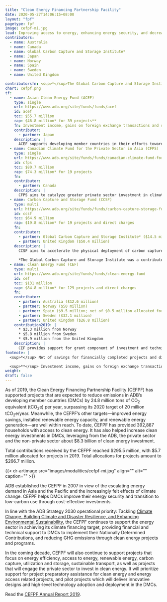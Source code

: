 ```yaml
---
title: "Clean Energy Financing Partnership Facility"
date: 2020-05-27T14:06:15+08:00
layout: "fpf"
pagetype: fpf
image: cefpf-mi.jpg
lead: Improving access to energy, enhancing energy security, and decreasing the rate of climate change
contributors:
  - name: Australia
  - name: Canada
  - name: Global Carbon Capture and Storage Institute*
  - name: Japan
  - name: Norway
  - name: Spain
  - name: Sweden 
  - name: United Kingdom

contributorsfn: <sup>*</sup>The Global Carbon Capture and Storage Institute was a contributor to the multi-partner Carbon Capture and Storage Fund from 2009 to 2018.
chart: cefpf.png
tf:
  - name: Asian Clean Energy Fund (ACEF)
    type: single
    url: https://www.adb.org/site/funds/funds/acef
    id: acef
    tcc: $55.7 million  
    rap: $46.8 million* for 39 projects**
    fn: Investment income, gains on foreign exchange transactions and savings on closed projects are used for project commitments. Hence, project commitments may exceed contributions.  
    contributor:
      - partner: Japan
    description: |
      ACEF supports developing member countries in their efforts towards reducing greenhouse gases through utilization of renewable energy and energy efficiency technologies. ACEF prioritizes activities that will be implemented in cooperation with Japanese aid agencies, as the part of the Enhanced Sustainable Development for Asia initiative.
  - name: Canadian Climate Fund for the Private Sector in Asia (CFPS)
    type: single
    url: https://www.adb.org/site/funds/funds/canadian-climate-fund-for-the-private-sector-in-asia
    id: cfps
    tcc: $80.7 million
    rap: $74.3 million* for 19 projects
    fn:   
    contributor:
      - partner: Canada
    description: |
      CFPS aims to catalyze greater private sector investment in climate change mitigation and adaptation by helping the private sector overcome technology risks and cost hurdles to initiate and scale-up projects that reduce greenhouse gas (GHG) emissions and increase climate resilience.
  - name: Carbon Capture and Storage Fund (CCSF)
    type: multi
    url: https://www.adb.org/site/funds/funds/carbon-capture-storage-fund
    id: ccsf
    tcc: $64.9 million
    rap: $19.8 million* for 19 projects and direct charges
    fn:   
    contributor:
      - partner: Global Carbon Capture and Storage Institute* ($14.5 million) 
      - partner: United Kingdom ($50.4 million)
    description: |
      CCSF aims to accelerate the physical deployment of carbon capture and storage (CCS) demonstration projects by (i) promoting projects, (ii) engaging in capacity development for CCS, (iii) supporting geological investigations and environmental studies related to potential carbon dioxide storage sites, and (iv) undertaking community awareness and support programs. 
      
      *The Global Carbon Capture and Storage Institute was a contributor to the multi-partner Carbon Capture and Storage Fund from 2009 to 2018.
  - name: Clean Energy Fund (CEF)
    type: multi
    url: https://www.adb.org/site/funds/funds/clean-energy-fund
    id: cef
    tcc: $131 million
    rap: $84.8 million* for 129 projects and direct charges
    fn:   
    contributor:
      - partner: Australia ($12.6 million)  
      - partner: Norway ($50 million)
      - partner: Spain ($9.5 million; net of $0.5 million allocated for clean energy expert)
      - partner: Sweden ($32.1 million)
      - partner: United Kingdom ($26.8 million)
    contribution2019: |
      * $3.3 million from Norway 
      * $5.8 million from Sweden 
      * $5.9 million from the United Kingdom 
    description: |
      CEF provides support for grant component of investment and technical assistance that lead to increased investment in clean energy, through a combination of (i) efficient energy use that extracts greater service value from each primary energy unit consumed and (ii) increased use of indigenous forms of renewable energy. 
footnote: |
  <sup>*</sup> Net of savings for financially completed projects and direct charges

  <sup>**</sup> Investment income, gains on foreign exchange transactions and savings on closed projects are used for project commitments. Hence, project commitments may exceed contributions.
weight: 
draft: false
---
```


As of 2019, the Clean Energy Financing Partnership Facility (CEFPF) has supported projects that are expected to reduce emissions in ADB’s developing member countries (DMCs) by 24.8 million tons of CO<sub>2</sub> equivalent (tCO<sub>2</sub>e) per year, surpassing its 2020 target of 20 million tCO<sub>2</sub>e/year. Meanwhile, the CEFPF’s other targets—improved energy savings, installed renewable energy capacity, and renewable energy generation—are well within reach. To date, CEFPF has provided 392,887 households with access to clean energy. It has also helped increase clean energy investments in DMCs, leveraging from the ADB, the private sector and the non-private sector about $8.3 billion of clean energy investment.

Total contributions received by the CEFPF reached $295.5 million, with $5.7 million allocated for projects in 2019. Total allocations for projects amount to $266.7 million.

{{< dr-artimage src="images/modalities/cefpf-mi.jpg" align="" alt="" caption="" >}}

ADB established the CEFPF in 2007 in view of the escalating energy demand in Asia and the Pacific and the increasingly felt effects of climate change. CEFPF helps DMCs improve their energy security and transition to low-carbon use through cost-effective investments.

In line with the ADB Strategy 2030 operational priority: Tackling [Climate Change, Building Climate and Disaster Resilience, and Enhancing Environmental Sustainability](./strategy-2030/climate-change/), the CEFPF continues to support the energy sector in achieving its climate financing target, providing financial and technical support to DMCs to implement their Nationally Determined Contributions, and reducing GHG emissions through clean energy projects and programs.

In the coming decade, CEFPF will also continue to support projects that focus on energy efficiency, access to energy, renewable energy, carbon capture, utilization and storage, sustainable transport, as well as projects that will engage the private sector to invest in clean energy. It will prioritize support for project preparatory assistance for clean energy and energy access related projects, and pilot projects which will deliver innovative designs and high-level technology adoption and deployment in the DMCs.

Read the [CEFPF Annual Report 2019](https://www.adb.org/documents/clean-energy-financing-partnership-facility-annual-report-2019).